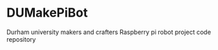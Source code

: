 DUMakePiBot
===========

Durham university makers and crafters Raspberry pi robot project code repository